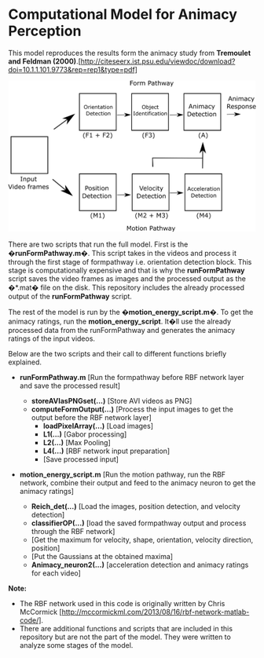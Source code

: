 # Computational Model for Animacy Perception

This model reproduces the results form the animacy study from __Tremoulet and Feldman (2000)__.[http://citeseerx.ist.psu.edu/viewdoc/download?doi=10.1.1.101.9773&rep=rep1&type=pdf] 

![The Model](/Thesis/The_model.png)

There are two scripts that run the full model. First is the __�runFormPathway.m�__. This script takes in the videos and process it through the first stage of formpathway i.e. orientation detection block. This stage is computationally expensive and that is why the __runFormPathway__ script saves the video frames as images and the processed output as the �*.mat� file on the disk. This repository includes the already processed output of the __runFormPathway__ script.  

The rest of the model is run by the __�motion_energy_script.m�__. To get the animacy ratings, run the __motion_energy_script__. It�ll use the already processed data from the runFormPathway and generates the animacy ratings of the input videos.   

Below are the two scripts and their call to different functions briefly explained.


* __runFormPathway.m__ [Run the formpathway before RBF network layer and save the processed result]
    - __storeAVIasPNGset(...)__ [Store AVI videos as PNG]
    - __computeFormOutput(...)__ [Process the input images to get the output before the RBF network layer]
        * __loadPixelArray(...)__ [Load images]
        * __L1(...)__ [Gabor processing]
        * __L2(...)__ [Max Pooling]
        * __L4(...)__ [RBF network input preparation]
        * [Save processed input]



* __motion_energy_script.m__ [Run the motion pathway, run the RBF network, combine their output 
                        and feed to the animacy neuron to get the animacy ratings]
    * __Reich_det(...)__ [Load the images, position detection, and velocity detection]
    * __classifierOP(...)__ [load the saved formpathway output and process through the RBF network]
    * [Get the maximum for velocity, shape, orientation, velocity direction, position]
    * [Put the Gaussians at the obtained maxima]
    * __Animacy_neuron2(...)__ [acceleration detection and animacy ratings for each video]
    
    
__Note:__ 

* The RBF network used in this code is originally written by Chris McCormick [http://mccormickml.com/2013/08/16/rbf-network-matlab-code/].
* There are additional functions and scripts that are included in this repository but are not the part of the model. They were written to analyze some stages of the model.
